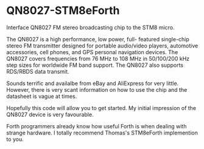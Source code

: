 # QN8027-STM8eForth
Interface QN8027 FM stereo broadcasting chip to the STM8 micro.

  The QN8027 is a high performance, low power, full-
  featured single-chip stereo FM transmitter designed for
  portable audio/video players, automotive accessories, cell
  phones, and GPS personal navigation devices. The
  QN8027 covers frequencies from 76 MHz to 108 MHz in
  50/100/200 kHz step sizes for worldwide FM band support.
  The QN8027 also supports RDS/RBDS data transmit.

Sounds terrific and availalbe from eBay and AliExpress for very little.
However, there is very scant information on how to use the chip and the datasheet is vague at times.

Hopefully this code will allow you to get started. My initial impression of the QN8027 device is very favourable.
 
Forth programmers already know how useful Forth is when dealing with strange hardware. I totally recommend Thomas's STM8eForth implemention to you. 
